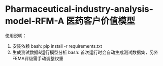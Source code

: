 # Pharmaceutical-industry-analysis-model-RFM-A  医药客户价值模型

使用说明：
1. 安装依赖
   bash:
pip install -r requirements.txt
2. 生成测试数据&运行模型分析
  bash:
首次运行时会自动生成测试数据集，另外FEMA评级需手动调整权重


